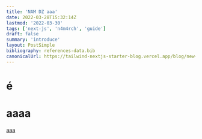 ```yaml
---
title: 'NAM DZ aaa'
date: 2022-03-28T15:32:14Z
lastmod: '2022-03-30'
tags: ['next-js', 'n4m4rch', 'guide']
draft: false
summary: 'introduce'
layout: PostSimple
bibliography: references-data.bib
canonicalUrl: https://tailwind-nextjs-starter-blog.vercel.app/blog/new-features-in-v1/
---
```

# é
# aaaa
[aaa](2764f07f97b058ee01a1.jpg)
